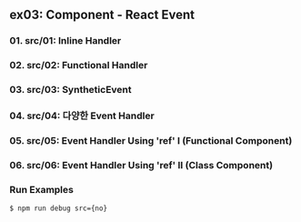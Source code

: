 ## ex03: Component - React Event

### 01. src/01: Inline Handler
### 02. src/02: Functional Handler 
### 03. src/03: SyntheticEvent
### 04. src/04: 다양한 Event Handler
### 05. src/05: Event Handler Using 'ref' I     (Functional Component) 
### 06. src/06: Event Handler Using 'ref' II    (Class Component)

### Run Examples
```bash
$ npm run debug src={no}
```